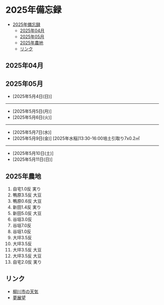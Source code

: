 # 2025年備忘録
- [2025年備忘録](#2025年備忘録)
  - [2025年04月](#2025年04月)
  - [2025年05月](#2025年05月)
  - [2025年農地](#2025年農地)
  - [リンク](#リンク)

## 2025年04月


## 2025年05月

- [2025年5月4日(日)]  

---
- [2025年5月5日(月)]  
- [2025年5月6日(火)]  
---
- [2025年5月7日(水)]  
- [2025年5月9日(金)] [2025年水稲]13:30-16:00培土引取り7x0.2㎡

---
- [2025年5月10日(土)]  
- [2025年5月11日(日)]

## 2025年農地
1.  自宅1.0反 実り
2.  鴨原3.5反 大豆
3.  鴨原0.6反 大豆
4.  新田1.4反 実り
5.  新田5.0反 大豆
6.  谷垣3.0反
7.  谷垣7.0反
8.  谷垣1.0反
9.  大坪3.5反
10. 大坪3.5反 
11. 大坪3.5反 大豆
12. 大坪3.5反 大豆
13. 自宅2.0反 実り


## リンク
- [柳川市の天気](https://tenki.jp/forecast/9/43/8240/40207/10days.html)
- [夢展望](https://dreamvs.jp/pages/brand_dearmylove_)
